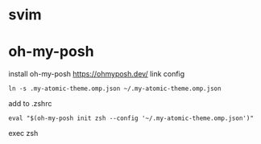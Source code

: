 # svim

# oh-my-posh

install oh-my-posh https://ohmyposh.dev/
link config
```
ln -s .my-atomic-theme.omp.json ~/.my-atomic-theme.omp.json
```

add to .zshrc
```
eval "$(oh-my-posh init zsh --config '~/.my-atomic-theme.omp.json')"
```
exec zsh
